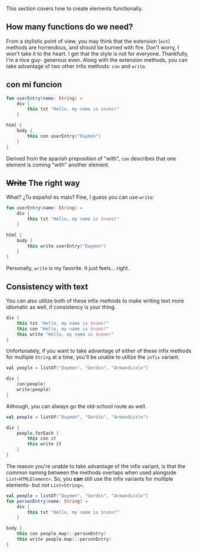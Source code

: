 [//]: # (title: More Functional Elements)
[//]: # (order: 4)

This section covers how to create elements functionally.

## How many functions do we need?

From a stylistic point of view, you may think that the extension (`ext`) methods are
horrendous, and should be burned with fire. Don't worry, I won't take it to the heart.
I get that the style is not for everyone. Thankfully, I'm a nice guy- generous even.
Along with the extension methods, you can take advantage of two other infix methods:
`con` and `write`.

## con mi funcion

```kotlin
fun userEntry(name: String) =
    div {
        this txt "Hello, my name is $name!"
    }

html {
    body {
        this con userEntry("Daymon")
    }
}
```

Derived from the spanish preposition of "with", `con` describes that one element is
coming "with" another element.

## ~~Write~~ The right way

What? ¿Tu español es malo? Fine, I guess you can use `write`:

```kotlin
fun userEntry(name: String) =
    div {
        this txt "Hello, my name is $name!"
    }

html {
    body {
        this write userEntry("Daymon")
    }
}
```

Personally, `write` is my favorite. It just feels... right.

## Consistency with text

You can also utilize both of these infix methods to make writing text more idiomatic as well,
if consistency is your thing.

```kotlin
div {
    this txt "Hello, my name is $name!"
    this con "Hello, my name is $name!"
    this write "Hello, my name is $name!"
}
```

Unfortunately, if you want to take advantage of either of these infix methods for multiple `String` at
a time, you'll be unable to utilize the `infix` variant.

```kotlin
val people = listOf("Daymon", "Gerdin", "Armandizzle")

div {
    con(people)
    write(people)
}
```

Although, you can always go the old-school route as well.

```kotlin
val people = listOf("Daymon", "Gerdin", "Armandizzle")

div {
    people.forEach { 
        this con it
        this write it
    }
}
```

The reason you're unable to take advantage of the infix variant, is that the common
naming between the methods overlaps when used alongside `List<HTMLElement>`. So, you **can**
still use the infix variants for multiple elements- but not `List<String>`.

```kotlin
val people = listOf("Daymon", "Gerdin", "Armandizzle")
fun personEntry(name: String) =
    div {
        this txt "Hello, my name is $name!"
    }

body {
    this con people.map(::personEntry)
    this write people.map(::personEntry)
}
```
